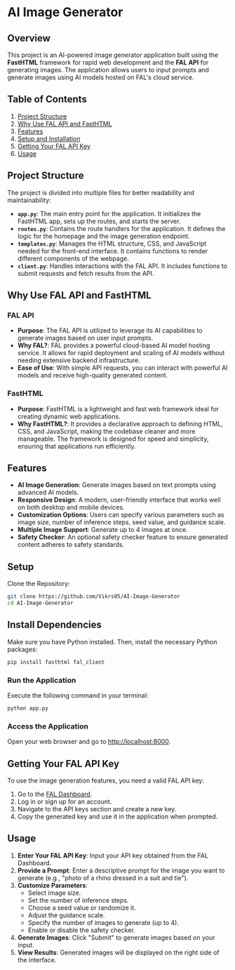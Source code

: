 # AI Image Generator

## Overview

This project is an AI-powered image generator application built using the **FastHTML** framework for rapid web development and the **FAL API** for generating images. The application allows users to input prompts and generate images using AI models hosted on FAL's cloud service.

## Table of Contents

1. [Project Structure](#project-structure)
2. [Why Use FAL API and FastHTML](#why-use-fal-api-and-fasthtml)
3. [Features](#features)
4. [Setup and Installation](#setup)
5. [Getting Your FAL API Key](#getting-your-fal-api-key)
6. [Usage](#usage)

## Project Structure

The project is divided into multiple files for better readability and maintainability:

- **`app.py`**: The main entry point for the application. It initializes the FastHTML app, sets up the routes, and starts the server.
- **`routes.py`**: Contains the route handlers for the application. It defines the logic for the homepage and the image generation endpoint.
- **`templates.py`**: Manages the HTML structure, CSS, and JavaScript needed for the front-end interface. It contains functions to render different components of the webpage.
- **`client.py`**: Handles interactions with the FAL API. It includes functions to submit requests and fetch results from the API.

## Why Use FAL API and FastHTML

### FAL API

- **Purpose**: The FAL API is utilized to leverage its AI capabilities to generate images based on user input prompts.
- **Why FAL?**: FAL provides a powerful cloud-based AI model hosting service. It allows for rapid deployment and scaling of AI models without needing extensive backend infrastructure.
- **Ease of Use**: With simple API requests, you can interact with powerful AI models and receive high-quality generated content.

### FastHTML

- **Purpose**: FastHTML is a lightweight and fast web framework ideal for creating dynamic web applications.
- **Why FastHTML?**: It provides a declarative approach to defining HTML, CSS, and JavaScript, making the codebase cleaner and more manageable. The framework is designed for speed and simplicity, ensuring that applications run efficiently.

## Features

- **AI Image Generation**: Generate images based on text prompts using advanced AI models.
- **Responsive Design**: A modern, user-friendly interface that works well on both desktop and mobile devices.
- **Customization Options**: Users can specify various parameters such as image size, number of inference steps, seed value, and guidance scale.
- **Multiple Image Support**: Generate up to 4 images at once.
- **Safety Checker**: An optional safety checker feature to ensure generated content adheres to safety standards.

## Setup 

Clone the Repository:

```bash
git clone https://github.com/Vikrs05/AI-Image-Generator
cd AI-Image-Generator
```

## Install Dependencies

Make sure you have Python installed. Then, install the necessary Python packages:

```bash
pip install fasthtml fal_client
```

### Run the Application

Execute the following command in your terminal:

```bash
python app.py
```

### Access the Application

Open your web browser and go to [http://localhost:8000](http://localhost:8000).

## Getting Your FAL API Key

To use the image generation features, you need a valid FAL API key:

1. Go to the [FAL Dashboard]([(https://fal.ai/dashboard/keys)]).
2. Log in or sign up for an account.
3. Navigate to the API keys section and create a new key.
4. Copy the generated key and use it in the application when prompted.

## Usage

1. **Enter Your FAL API Key**: Input your API key obtained from the FAL Dashboard.
2. **Provide a Prompt**: Enter a descriptive prompt for the image you want to generate (e.g., "photo of a rhino dressed in a suit and tie").
3. **Customize Parameters**:
   - Select image size.
   - Set the number of inference steps.
   - Choose a seed value or randomize it.
   - Adjust the guidance scale.
   - Specify the number of images to generate (up to 4).
   - Enable or disable the safety checker.
4. **Generate Images**: Click "Submit" to generate images based on your input.
5. **View Results**: Generated images will be displayed on the right side of the interface.

